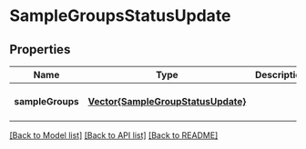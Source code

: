 # SampleGroupsStatusUpdate


## Properties
Name | Type | Description | Notes
------------ | ------------- | ------------- | -------------
**sampleGroups** | [**Vector{SampleGroupStatusUpdate}**](SampleGroupStatusUpdate.md) |  | [default to nothing]


[[Back to Model list]](../README.md#models) [[Back to API list]](../README.md#api-endpoints) [[Back to README]](../README.md)


